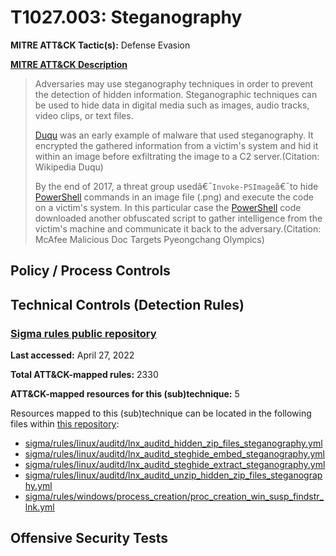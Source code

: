 # T1027.003: Steganography
**MITRE ATT&CK Tactic(s):** Defense Evasion

**[MITRE ATT&CK Description](https://attack.mitre.org/techniques/T1027/003)**
<blockquote>Adversaries may use steganography techniques in order to prevent the detection of hidden information. Steganographic techniques can be used to hide data in digital media such as images, audio tracks, video clips, or text files.

[Duqu](https://attack.mitre.org/software/S0038) was an early example of malware that used steganography. It encrypted the gathered information from a victim's system and hid it within an image before exfiltrating the image to a C2 server.(Citation: Wikipedia Duqu) 

By the end of 2017, a threat group usedâ€¯<code>Invoke-PSImage</code>â€¯to hide [PowerShell](https://attack.mitre.org/techniques/T1059/001) commands in an image file (.png) and execute the code on a victim's system. In this particular case the [PowerShell](https://attack.mitre.org/techniques/T1059/001) code downloaded another obfuscated script to gather intelligence from the victim's machine and communicate it back to the adversary.(Citation: McAfee Malicious Doc Targets Pyeongchang Olympics)  </blockquote>

## Policy / Process Controls
## Technical Controls (Detection Rules)
### [Sigma rules public repository](https://github.com/SigmaHQ/sigma)
**Last accessed:** April 27, 2022

**Total ATT&CK-mapped rules:** 2330

**ATT&CK-mapped resources for this (sub)technique:** 5

Resources mapped to this (sub)technique can be located in the following files within [this repository](https://github.com/SigmaHQ/sigma/tree/master/rules):

* [sigma/rules/linux/auditd/lnx_auditd_hidden_zip_files_steganography.yml](https://github.com/SigmaHQ/sigma/blob/master/rules/linux/auditd/lnx_auditd_hidden_zip_files_steganography.yml)
* [sigma/rules/linux/auditd/lnx_auditd_steghide_embed_steganography.yml](https://github.com/SigmaHQ/sigma/blob/master/rules/linux/auditd/lnx_auditd_steghide_embed_steganography.yml)
* [sigma/rules/linux/auditd/lnx_auditd_steghide_extract_steganography.yml](https://github.com/SigmaHQ/sigma/blob/master/rules/linux/auditd/lnx_auditd_steghide_extract_steganography.yml)
* [sigma/rules/linux/auditd/lnx_auditd_unzip_hidden_zip_files_steganography.yml](https://github.com/SigmaHQ/sigma/blob/master/rules/linux/auditd/lnx_auditd_unzip_hidden_zip_files_steganography.yml)
* [sigma/rules/windows/process_creation/proc_creation_win_susp_findstr_lnk.yml](https://github.com/SigmaHQ/sigma/blob/master/rules/windows/process_creation/proc_creation_win_susp_findstr_lnk.yml)


## Offensive Security Tests
